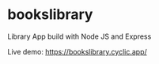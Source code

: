 # bookslibrary
Library App build with Node JS and Express


Live demo: https://bookslibrary.cyclic.app/
